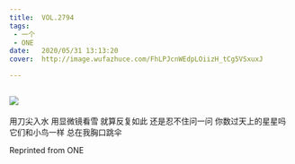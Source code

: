 ```yaml
---
title:	VOL.2794
tags:
 - 一个
 - ONE
date:	2020/05/31 13:13:20
cover:	http://image.wufazhuce.com/FhLPJcnWEdpLOiizH_tCg5VSxuxJ

---
```

![](http://image.wufazhuce.com/FhLPJcnWEdpLOiizH_tCg5VSxuxJ)
---

用刀尖入水 用显微镜看雪 就算反复如此 还是忍不住问一问 你数过天上的星星吗 它们和小鸟一样 总在我胸口跳伞
 
Reprinted from ONE
